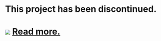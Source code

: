 <h1>This project has been discontinued.<h1>
<img src="http://greydynamics.github.io/Frostbite3_Editor/images/screencapture-greydynamics-github-io-Frostbite3_Editor.png"></img>
<a href="http://greydynamics.github.io/Frostbite3_Editor/">Read more.</a>
